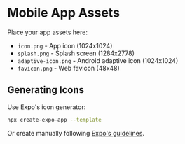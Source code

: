 # Mobile App Assets

Place your app assets here:

- `icon.png` - App icon (1024x1024)
- `splash.png` - Splash screen (1284x2778)
- `adaptive-icon.png` - Android adaptive icon (1024x1024)
- `favicon.png` - Web favicon (48x48)

## Generating Icons

Use Expo's icon generator:
```bash
npx create-expo-app --template
```

Or create manually following [Expo's guidelines](https://docs.expo.dev/guides/app-icons/).